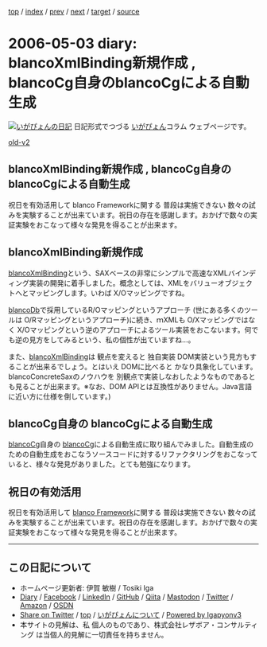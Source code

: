 [top](../index.html) 
 / [index](index.html) 
 / [prev](ig060501.html) 
 / [next](ig060506.html) 
 / [target](https://www.igapyon.jp/igapyon/diary/2006/ig060503.html) 
 / [source](https://github.com/igapyon/diary/blob/master/2006/ig060503.src.md) 

2006-05-03 diary: blancoXmlBinding新規作成 , blancoCg自身のblancoCgによる自動生成
=====================================================================================================
[![いがぴょんの日記](https://www.igapyon.jp/igapyon/diary/images/iga200306s.jpg "いがぴょん")](https://www.igapyon.jp/igapyon/diary/memo/memoigapyon.html) 日記形式でつづる [いがぴょん](https://www.igapyon.jp/igapyon/diary/memo/memoigapyon.html)コラム ウェブページです。

[old-v2](ig060503-orig.html)

## blancoXmlBinding新規作成 , blancoCg自身のblancoCgによる自動生成

祝日を有効活用して blanco Frameworkに関する 普段は実施できない 数々の試みを実験することが出来ています。祝日の存在を感謝します。おかげで数々の実証実験をおこなって様々な発見を得ることが出来ます。


## blancoXmlBinding新規作成

[blancoXmlBinding](https://www.igapyon.jp/blanco/blancodownload.html#blancoXmlBinding)という、SAXベースの非常にシンプルで高速なXMLバインディング実装の開発に着手しました。概念としては、XMLをバリューオブジェクトへとマッピングします。いわば
X/Oマッピングですね。

[blancoDb](https://www.igapyon.jp/blanco/blancodb.html)で採用しているR/Oマッピングというアプローチ (世にある多くのツールは O/Rマッピングというアプローチ)に続き、ｍXMLも O/Xマッピングではなく X/Oマッピングという逆のアプローチによるツール実装をおこないます。何でも逆の見方をしてみるという、私の個性が出ていますね…。

また、[blancoXmlBinding](https://www.igapyon.jp/blanco/blancodownload.html#blancoXmlBinding)は 観点を変えると 独自実装 DOM実装という見方もすることが出来るでしょう。とはいえ
DOMに比べると かなり具象化しています。blancoConcreteSaxのノウハウを 別観点で実装しなおしたようなものであるとも見ることが出来ます。※なお、DOM APIとは互換性がありません。Java言語に近い方に仕様を倒しています。)

## blancoCg自身の blancoCgによる自動生成

[blancoCg](https://www.igapyon.jp/blanco/blancocg.html)自身の [blancoCg](https://www.igapyon.jp/blanco/blancocg.html)による自動生成に取り組んでみました。自動生成のための自動生成をおこなうソースコードに対するリファクタリングをおこなっていると、様々な発見がありました。とても勉強になります。

## 祝日の有効活用

祝日を有効活用して [blanco Framework](https://www.igapyon.jp/blanco/blanco.ja.html)に関する 普段は実施できない 数々の試みを実験することが出来ています。祝日の存在を感謝します。おかげで数々の実証実験をおこなって様々な発見を得ることが出来ます。


----------------------------------------------------------------------------------------------------

## この日記について

* ホームページ更新者: 伊賀 敏樹 / Tosiki Iga
* [Diary](https://www.igapyon.jp/igapyon/diary/) / [Facebook](https://www.facebook.com/igapyon) / [LinkedIn](https://www.linkedin.com/in/toshikiiga) / [GitHub](https://github.com/igapyon) / [Qiita](https://qiita.com/igapyon) / [Mastodon](https://social.vivaldi.net/@igapyon) / [Twitter](https://twitter.com/ToshikiIga) / [Amazon](https://www.amazon.co.jp/%E4%BC%8A%E8%B3%80-%E6%95%8F%E6%A8%B9/e/B004LTQWCQ) / [OSDN](https://ja.osdn.net/users/iga/)
* [Share on Twitter](https://twitter.com/intent/tweet?hashtags=igapyon%2Cdiary%2C%E3%81%84%E3%81%8C%E3%81%B4%E3%82%87%E3%82%93&text=blancoXmlBinding%E6%96%B0%E8%A6%8F%E4%BD%9C%E6%88%90+%2C+blancoCg%E8%87%AA%E8%BA%AB%E3%81%AEblancoCg%E3%81%AB%E3%82%88%E3%82%8B%E8%87%AA%E5%8B%95%E7%94%9F%E6%88%90&url=https%3A%2F%2Fwww.igapyon.jp%2Figapyon%2Fdiary%2F2006%2Fig060503.html) / [top](../index.html) / [いがぴょんについて](https://www.igapyon.jp/igapyon/diary/memo/memoigapyon.html) / [Powered by Igapyonv3](https://github.com/igapyon/igapyonv3)
* 本サイトの見解は、私 個人のものであり、株式会社レザボア・コンサルティング は当個人的見解に一切責任を持ちません。 
